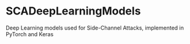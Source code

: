 # SCADeepLearningModels
Deep Learning models used for Side-Channel Attacks, implemented in PyTorch and Keras
